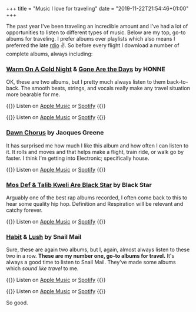 +++
title = "Music I love for traveling"
date = "2019-11-22T21:54:46+01:00"
+++

The past year I've been traveling an incredible amount and I've had a lot of opportunities to listen to different types of music. Below are my top, go-to albums for traveling. I prefer albums over playlists which also means I preferred the late [rdio](https://en.wikipedia.org/wiki/Rdio) ✌️. So before every flight I download a number of complete albums, always including:

### [Warm On A Cold Night](https://music.apple.com/us/album/warm-on-a-cold-night/1111358527) & [Gone Are the Days](https://music.apple.com/us/album/gone-are-the-days/1059751428) by HONNE

OK, these are two albums, but I pretty much always listen to them back-to-back. The smooth beats, strings, and vocals really make any travel situation more bearable for me. 

{{<fig
  src="honne-0@2x.jpg"
  alt="Album art for Warm On A Cold Night"
  link="https://music.apple.com/us/album/warm-on-a-cold-night/1111358527">}}
Listen on [Apple Music](https://music.apple.com/us/album/warm-on-a-cold-night/1111358527) or [Spotify](https://open.spotify.com/album/0aWcnOSntyOxzNCxBksLW6)
{{</fig>}}

{{<fig
  src="honne-1@2x.jpg"
  alt="Album art for Gone Are the Days"
  link="https://music.apple.com/us/album/gone-are-the-days/1059751428">}}
Listen on [Apple Music](https://music.apple.com/us/album/gone-are-the-days/1059751428) or [Spotify](https://open.spotify.com/album/4VYRDmgRCtl3gpDbfD4Agv)
{{</fig>}}

### [Dawn Chorus](https://music.apple.com/us/album/dawn-chorus/1477510386) by Jacques Greene 

It has surprised me how much I like this album and how often I can listen to it. It rolls and moves and that helps make a flight, train ride, or walk go by faster. I think I'm getting into Electronic; specifically house. 

{{<fig
  src="dawn-chorus@2x.jpg"
  alt="Album art for Dawn Chorus"
  link="https://music.apple.com/us/album/dawn-chorus/1477510386">}}
Listen on [Apple Music](https://music.apple.com/us/album/dawn-chorus/1477510386) or [Spotify](https://open.spotify.com/album/3fDOKKGXHv4CsGCOTv4W3z)
{{</fig>}}


### [Mos Def & Talib Kweli Are Black Star](https://music.apple.com/us/album/mos-def-talib-kweli-are-black-star/328713) by Black Star

Arguably one of the best rap albums recorded, I often come back to this to hear some quality hip hop. Definition and Respiration will be relevant and catchy forever. 

{{<fig
  src="black-star@2x.jpg"
  alt="Album art for Black Star"
  link="https://music.apple.com/us/album/mos-def-talib-kweli-are-black-star/328713">}}
Listen on [Apple Music](https://music.apple.com/us/album/mos-def-talib-kweli-are-black-star/328713) or [Spotify](https://open.spotify.com/album/6GRzmk9UGL7odxprOPop1Q)
{{</fig>}}

### [Habit](https://music.apple.com/us/album/habit/1466878928) & [Lush](https://music.apple.com/us/album/lush/1355422978) by Snail Mail

Sure, these are again two albums, but I, again, almost always listen to these two in a row. **These are my number one, go-to albums for travel.** It's always a good time to listen to Snail Mail. They've made some albums which *sound like travel* to me. 

{{<fig
  src="snail-mail-0@2x.jpg"
  alt="Album art for Habit"
  link="https://music.apple.com/us/album/habit/1466878928">}}
Listen on [Apple Music](https://music.apple.com/us/album/habit/1466878928) or [Spotify](https://open.spotify.com/album/1EjRNhbVxDEPXDwKmusDyj)
{{</fig>}}

{{<fig
  src="snail-mail-1@2x.jpg"
  alt="Album art for Lush"
  link="https://music.apple.com/us/album/lush/1355422978">}}
Listen on [Apple Music](https://music.apple.com/us/album/lush/1355422978) or [Spotify](https://open.spotify.com/album/2e48GqjEwCi87gQJanb1bf)
{{</fig>}}

So good. 